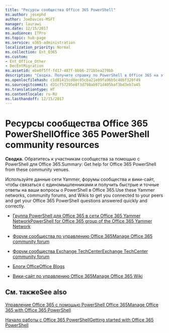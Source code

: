 ```yaml
---
title: "Ресурсы сообщества Office 365 PowerShell"
ms.author: josephd
author: JoeDavies-MSFT
manager: laurawi
ms.date: 12/15/2017
ms.audience: ITPro
ms.topic: hub-page
ms.service: o365-administration
localization_priority: Normal
ms.collection: Ent_O365
ms.custom:
- Ent_Office_Other
- DecEntMigration
ms.assetid: ebe0f5ff-fd17-487f-bbb6-271b5ea270bb
description: "Сводка. Получите справку по PowerShell в Office 365 на этих площадках сообщества."
ms.openlocfilehash: c1d81415cd8ec05cba21e09fa96b5c40bf320f49
ms.sourcegitcommit: d31cf57295e8f3d798ab971d405baf3bd3eb7a45
ms.translationtype: HT
ms.contentlocale: ru-RU
ms.lasthandoff: 12/15/2017
---
```

# <a name="office-365-powershell-community-resources"></a><span data-ttu-id="bda44-103">Ресурсы сообщества Office 365 PowerShell</span><span class="sxs-lookup"><span data-stu-id="bda44-103">Office 365 PowerShell community resources</span></span>

 <span data-ttu-id="bda44-104">**Сводка.** Обратитесь к участникам сообщества за помощью с PowerShell для Office 365.</span><span class="sxs-lookup"><span data-stu-id="bda44-104">Summary: Get help for Office 365 PowerShell from these community venues.</span></span>
  
<span data-ttu-id="bda44-105">Используйте данные сети Yammer, форумы сообщества и вики-сайт, чтобы связаться с единомышленниками и получить быстрые и точные ответы на ваши вопросы о PowerShell в Office 365.</span><span class="sxs-lookup"><span data-stu-id="bda44-105">Use these Yammer networks, community forums, and Wikis to get you connected to your peers and get your Office 365 PowerShell questions answered quickly and correctly.</span></span> 
  
- [<span data-ttu-id="bda44-106">Группа PowerShell для Office 365 в сети Office 365 Yammer Network</span><span class="sxs-lookup"><span data-stu-id="bda44-106">PowerShell for Office 365 group of the Office 365 Yammer Network</span></span>](https://www.yammer.com/itpronetwork/#/threads/inGroup?type=in_group&amp;feedId=4632269)
    
- [<span data-ttu-id="bda44-107">Форум сообщества по управлению Office 365</span><span class="sxs-lookup"><span data-stu-id="bda44-107">Manage Office 365 community forum</span></span>](https://community.office365.com/ru-RU/f/148.aspx)
    
- [<span data-ttu-id="bda44-108">Форум сообщества Exchange TechCenter</span><span class="sxs-lookup"><span data-stu-id="bda44-108">Exchange TechCenter community forum</span></span>](https://social.technet.microsoft.com/Forums/exchange/en-US/home?forum=exchangesvrgeneral)
    
- [<span data-ttu-id="bda44-109">Блоги Office</span><span class="sxs-lookup"><span data-stu-id="bda44-109">Office Blogs</span></span>](https://blogs.office.com/)
    
- [<span data-ttu-id="bda44-110">Вики-сайт по управлению Office 365</span><span class="sxs-lookup"><span data-stu-id="bda44-110">Manage Office 365 Wiki</span></span>](https://community.office365.com/ru-RU/w/manage/default.aspx)
    
## <a name="see-also"></a><span data-ttu-id="bda44-111">См. также</span><span class="sxs-lookup"><span data-stu-id="bda44-111">See also</span></span>

#### 

[<span data-ttu-id="bda44-112">Управление Office 365 с помощью PowerShell Office 365</span><span class="sxs-lookup"><span data-stu-id="bda44-112">Manage Office 365 with Office 365 PowerShell</span></span>](manage-office-365-with-office-365-powershell.md)
  
[<span data-ttu-id="bda44-113">Начало работы с Office 365 PowerShell</span><span class="sxs-lookup"><span data-stu-id="bda44-113">Getting started with Office 365 PowerShell</span></span>](getting-started-with-office-365-powershell.md)

